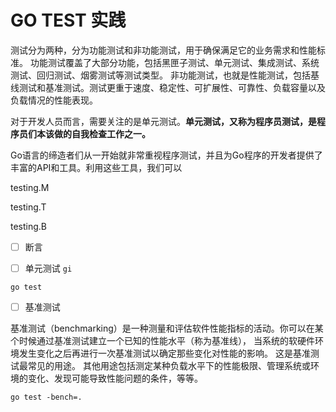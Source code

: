 # GO TEST 实践

测试分为两种，分为功能测试和非功能测试，用于确保满足它的业务需求和性能标准。
功能测试覆盖了大部分功能，包括黑匣子测试、单元测试、集成测试、系统测试、回归测试、烟雾测试等测试类型。
非功能测试，也就是性能测试，包括基线测试和基准测试。测试更重于速度、稳定性、可扩展性、可靠性、负载容量以及负载情况的性能表现。

对于开发人员而言，需要关注的是单元测试。**单元测试，又称为程序员测试，是程序员们本该做的自我检查工作之一。**

Go语言的缔造者们从一开始就非常重视程序测试，并且为Go程序的开发者提供了丰富的API和工具。利用这些工具，我们可以


testing.M  

testing.T

testing.B



- [ ] 断言



- [ ] 单元测试
`gi `
```shell
go test
```



- [ ] 基准测试

基准测试（benchmarking）是一种测量和评估软件性能指标的活动。你可以在某个时候通过基准测试建立一个已知的性能水平（称为基准线），
当系统的软硬件环境发生变化之后再进行一次基准测试以确定那些变化对性能的影响。 这是基准测试最常见的用途。
其他用途包括测定某种负载水平下的性能极限、管理系统或环境的变化、发现可能导致性能问题的条件，等等。

```shell
go test -bench=.
```
